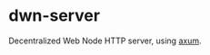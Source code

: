 # dwn-server

<!-- cargo-rdme start -->

Decentralized Web Node HTTP server, using [axum](https://github.com/tokio-rs/axum).

<!-- cargo-rdme end -->
